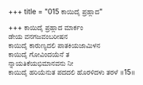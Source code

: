 +++
title = "015 ಕಾಯಿದೈ ಪ್ರಹ್ಲಾದ"

+++
ಕಾಯಿದೈ ಪ್ರಹ್ಲಾದ ಮಾರ್ಕಂ  
ಡೇಯ ವನಗಜವಂಬರೀಷನ  
ಕಾಯಿದೈ ಕಾರುಣ್ಯದಲಿ ಪಾತಕಿಯಜಾಮಿಳನ   
ಕಾಯಿದೈ ಗೋವಿಂದಯೆನೆ ತ  
ನ್ನಾಯತಿಕೆಯಭಿಮಾನವನು ನೀ  
ಕಾಯಿದೈ ಹರಿಯೆನುತ ಪದದಲಿ ಹೊರಳಿದಳು ತರಳೆ      ॥15॥